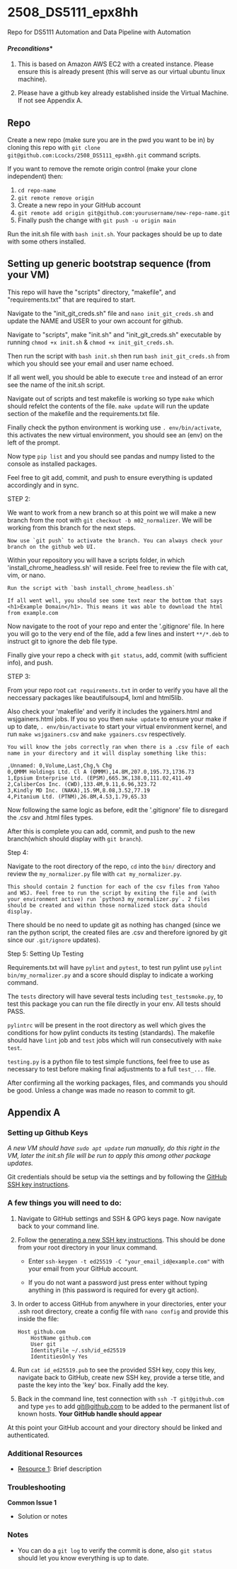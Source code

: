 # 2508_DS5111_epx8hh
Repo for DS5111 Automation and Data Pipeline with Automation

#### *Preconditions**

1. This is based on Amazon AWS EC2 with a created instance. Please ensure this is already present (this will serve as our virtual ubuntu linux machine).

2. Please have a github key already established inside the Virtual Machine. If not see Appendix A. 


## Repo

Create a new repo (make sure you are in the pwd you want to be in) by cloning this repo with `git clone git@github.com:Lcocks/2508_DS5111_epx8hh.git` command scripts.

   If you want to remove the remote origin control (make your clone independent) then:
   1. `cd repo-name` 
   2. `git remote remove origin`
   3. Create a new repo in your GitHub account
   4. `git remote add origin git@github.com:yourusername/new-repo-name.git`
   5. Finally push the change with `git push -u origin main`

Run the init.sh file with `bash init.sh`. Your packages should be up to date with some others installed.


## Setting up generic bootstrap sequence (from your VM)

This repo will have the "scripts" directory, "makefile", and "requirements.txt" that are required to start.

Navigate to the "init_git_creds.sh" file and `nano init_git_creds.sh` and update the NAME and USER to your own account for github. 

Navigate to "scripts", make "init.sh" and "init_git_creds.sh" executable by running `chmod +x init.sh` & `chmod +x init_git_creds.sh`.

Then run the script with `bash init.sh` then run `bash init_git_creds.sh` from which you should see your email and user name echoed.

If all went well, you should be able to execute `tree` and instead of an error see the name of the init.sh script.

Navigate out of scripts and test makefile is working so type `make` which should refelct the contents of the file. `make update` will run the update section of the makefile and the requirements.txt file.

Finally check the python environment is working use `. env/bin/activate`, this activates the new virtual environment, you should see an (env) on the left of the prompt.

   Now type `pip list` and you should see pandas and numpy listed to the console as installed packages.

Feel free to git add, commit, and push to ensure everything is updated accordingly and in sync.

STEP 2:

We want to work from a new branch so at this point we will make a new branch from the root with `git checkout -b m02_normalizer`. We will be working from this branch for the next steps.

	Now use `git push` to activate the branch. You can always check your branch on the github web UI.

Within your repository you will have a scripts folder, in which 'install_chrome_headless.sh' will reside. Feel free to review the file with cat, vim, or nano.
	
	Run the script with `bash install_chrome_headless.sh` 
	
	If all went well, you should see some text near the bottom that says <h1>Example Domain</h1>. This means it was able to download the html from example.com

Now navigate to the root of your repo and enter the '.gitignore' file. In here you will go to the very end of the file, add a few lines and instert `**/*.deb` to instruct git to ignore the deb file type.

Finally give your repo a check with `git status`, add, commit (with sufficient info), and push.

STEP 3: 

From your repo root `cat requirements.txt` in order to verify you have all the neccessary packages like beautifulsoup4, lxml and html5lib. 

Also check your 'makefile' and verify it includes the ygainers.html and wsjgainers.html jobs. If you so you then `make update` to ensure your make if up to date, `. env/bin/activate` to start your virtual environment kernel, and run `make wsjgainers.csv` and `make ygainers.csv` respectively.

	You will know the jobs correctly ran when there is a .csv file of each name in your directory and it will display something like this:

	,Unnamed: 0,Volume,Last,Chg,% Chg
	0,QMMM Holdings Ltd. Cl A (QMMM),14.8M,207.0,195.73,1736.73
	1,Epsium Enterprise Ltd. (EPSM),665.3K,138.0,111.02,411.49
	2,CaliberCos Inc. (CWD),133.4M,9.11,6.96,323.72
	3,Kindly MD Inc. (NAKA),15.9M,8.08,3.52,77.19
	4,Pitanium Ltd. (PTNM),26.8M,4.53,1.79,65.33

Now following the same logic as before, edit the '.gitignore' file to disregard the .csv and .html files types. 

After this is complete you can add, commit, and push to the new branch(which should display with `git branch`).

Step 4:

Navigate to the root directory of the repo, `cd` into the `bin/` directory and review the `my_normalizer.py` file with `cat my_normalizer.py`.

	This should contain 2 function for each of the csv files from Yahoo and WSJ. Feel free to run the script by exiting the file and (with your environment active) run `python3 my_normalizer.py`. 2 files should be created and within those normalized stock data should display.

There should be no need to update git as nothing has changed (since we ran the python script, the created files are .csv and therefore ignored by git since our `.git/ignore` updates).

Step 5: Setting Up Testing

Requirements.txt will have `pylint` and `pytest`, to test run pylint use `pylint bin/my_normalizer.py` and a score should display to indicate a working command.

The `tests` directory will have several tests including `test_testsmoke.py`, to test this package you can run the file directly in your env. All tests should PASS.

`pylintrc` will be present in the root directory as well which gives the conditions for how pylint conducts its testing (standards). The makefile should have `lint` job and `test` jobs which will run consecutively with `make test`.

`testing.py` is a python file to test simple functions, feel free to use as necessary to test before making final adjustments to a full `test_...` file.

After confirming all the working packages, files, and commands you should be good. Unless a change was made no reason to commit to git.



## Appendix A

### Setting up Github Keys

*A new VM should have `sudo apt update` run manually, do this right in the VM, later the init.sh file will be run to apply this among other package updates.*

Git credentials should be setup via the settings and by following the [GitHub SSH key instructions](https://docs.github.com/en/authentication/connecting-to-github-with-ssh/generating-a-new-ssh-key-and-adding-it-to-the-ssh-agent).

### A few things you will need to do:

1. Navigate to GitHub settings and SSH & GPG keys page. Now navigate back to your command line.

2. Follow the [generating a new SSH key instructions](https://docs.github.com/en/authentication/connecting-to-github-with-ssh/generating-a-new-ssh-key-and-adding-it-to-the-ssh-agent#generating-a-new-ssh-key). This should be done from your root directory in your linux command.
   
   - Enter `ssh-keygen -t ed25519 -C "your_email_id@example.com"` with your email from your GitHub account.
   
   - If you do not want a password just press enter without typing anything in (this password is required for every git action).

3. In order to access GitHub from anywhere in your directories, enter your .ssh root directory, create a config file with `nano config` and provide this inside the file:
   
   ```
   Host github.com
       HostName github.com
       User git
       IdentityFile ~/.ssh/id_ed25519
       IdentitiesOnly Yes
   ```

4. Run `cat id_ed25519.pub` to see the provided SSH key, copy this key, navigate back to GitHub, create new SSH key, provide a terse title, and paste the key into the 'key' box. Finally add the key.

5. Back in the command line, test connection with `ssh -T git@github.com` and type `yes` to add git@github.com to be added to the permanent list of known hosts. **Your GitHub handle should appear**

At this point your GitHub account and your directory should be linked and authenticated.

### Additional Resources

- [Resource 1](url): Brief description

### Troubleshooting

**Common Issue 1**
- Solution or notes

### Notes

- You can do a `git log` to verify the commit is done, also `git status` should let you know everything is up to date.
